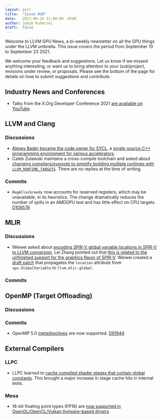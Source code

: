 ```yaml
---
layout: post
title:  "Issue #20"
date:   2021-09-24 12:00:00 -0500
author: Jakub Kuderski
draft:  false
---
```


Welcome to LLVM GPU News, a bi-weekly newsletter on all the GPU things under the LLVM umbrella.
This issue covers the period from September 10 to September 23 2021.

We welcome your feedback and suggestions. Let us know if we missed anything interesting, or want us to bring attention to your (sub)project, revisions under review, or proposals. Please see the bottom of the page for details on how to submit suggestions and contribute.


## Industry News and Conferences
*  Talks from the X.Org Developer Conference 2021 [are available on YouTube](https://www.youtube.com/playlist?list=PLe6I3NKr-I4LwrhsAG1XVPW0EFL8ZJ_6W).


##  LLVM and Clang

### Discussions

*  [Alexey Bader became the code owner for SYCL](https://lists.llvm.org/pipermail/llvm-dev/2021-September/152737.html), a [single-source C++ programming environment for various accelerators](https://www.khronos.org/sycl/).
*  Caleb Zulawski maintains a cross-compile toolchain and asked about [changing compilers/sysroots to simplify building multiple runtimes with `LLVM_RUNTIME_TARGETS`](https://lists.llvm.org/pipermail/llvm-dev/2021-September/152880.html). There are no replies at the time of writing.

### Commits

*  `RegAllocGreedy` now accounts for reserved registers, which may be unavailable, in its heuristics. The change dramatically reduces the number of spills in an AMDGPU test and has little effect on CPU targets. [D108578](https://reviews.llvm.org/D108578)


## MLIR

### Discussions

*  Weiwei asked about [encoding SPIR-V global variable locations in SPIR-V to LLVM conversion](https://llvm.discourse.group/t/spirvtollvm-set-an-attribute-or-encode-location-in-llvm-mlir-global/4307). Lei Zhang pointed out that [this is related to the unfinished support for the graphics flavor of SPIR-V](https://llvm.discourse.group/t/spirvtollvm-set-an-attribute-or-encode-location-in-llvm-mlir-global/4307/4). Weiwei created a [draft patch](https://reviews.llvm.org/D110207) that propagates the `location` attribute from `spv.GlobalVariable` to `llvm.mlir.global`.

### Commits


## OpenMP (Target Offloading)

### Discussions

### Commits

*  OpenMP 5.0 [metadirectives](https://www.openmp.org/spec-html/5.0/openmpsu28.html) are now supported. [D91944](https://reviews.llvm.org/D91944)


## External Compilers

### LLPC

*  LLPC learned to [cache compiled shader stages that contain global constants](https://github.com/GPUOpen-Drivers/llpc/pull/1283). This brought a major increase in stage cache hits in internal tests.

### Mesa

*  16-bit floating point types (FP16) are [now supported in OpenGL/OpenCL/Vulkan llvmpipe-based drivers](https://gitlab.freedesktop.org/mesa/mesa/-/merge_requests/11816).
